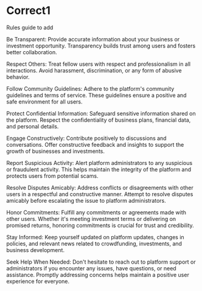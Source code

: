 # Correct1


Rules guide to add

Be Transparent: Provide accurate information about your business or investment opportunity. Transparency builds trust among users and fosters better collaboration.

Respect Others: Treat fellow users with respect and professionalism in all interactions. Avoid harassment, discrimination, or any form of abusive behavior.

Follow Community Guidelines: Adhere to the platform's community guidelines and terms of service. These guidelines ensure a positive and safe environment for all users.

Protect Confidential Information: Safeguard sensitive information shared on the platform. Respect the confidentiality of business plans, financial data, and personal details.

Engage Constructively: Contribute positively to discussions and conversations. Offer constructive feedback and insights to support the growth of businesses and investments.

Report Suspicious Activity: Alert platform administrators to any suspicious or fraudulent activity. This helps maintain the integrity of the platform and protects users from potential scams.

Resolve Disputes Amicably: Address conflicts or disagreements with other users in a respectful and constructive manner. Attempt to resolve disputes amicably before escalating the issue to platform administrators.

Honor Commitments: Fulfill any commitments or agreements made with other users. Whether it's meeting investment terms or delivering on promised returns, honoring commitments is crucial for trust and credibility.

Stay Informed: Keep yourself updated on platform updates, changes in policies, and relevant news related to crowdfunding, investments, and business development.

Seek Help When Needed: Don't hesitate to reach out to platform support or administrators if you encounter any issues, have questions, or need assistance. Promptly addressing concerns helps maintain a positive user experience for everyone.
